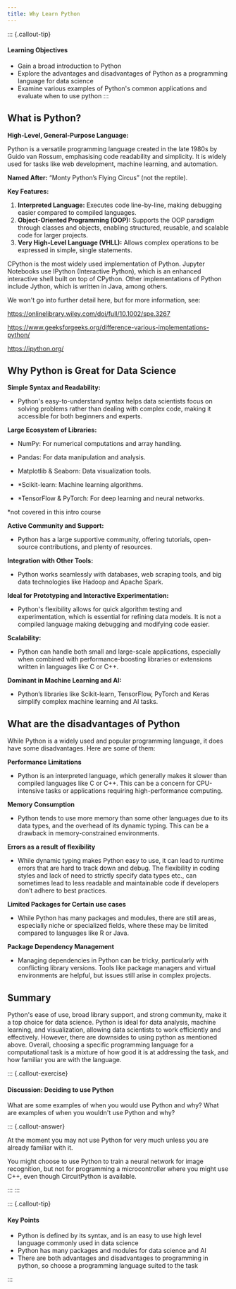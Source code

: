 ```yaml
---
title: Why Learn Python
---
```


::: {.callout-tip}
#### Learning Objectives

- Gain a broad introduction to Python  
- Explore the advantages and disadvantages of Python as a programming language for data science  
- Examine various examples of Python's common applications and evaluate when to use python
:::


## What is Python?

**High-Level, General-Purpose Language:** 

Python is a versatile programming language created in the late 1980s by Guido van Rossum, emphasising code readability and simplicity. It is widely used for tasks like web development, machine learning, and automation.

**Named After:** “Monty Python’s Flying Circus” (not the reptile).

**Key Features:**

1. **Interpreted Language:** Executes code line-by-line, making debugging easier compared to compiled languages.
2. **Object-Oriented Programming (OOP):** Supports the OOP paradigm through classes and objects, enabling structured, reusable, and scalable code for larger projects.
3. **Very High-Level Language (VHLL):** Allows complex operations to be expressed in simple, single statements.

CPython is the most widely used implementation of Python. Jupyter Notebooks use IPython (Interactive Python), which is an enhanced interactive shell built on top of CPython. Other implementations of Python include Jython, which is written in Java, among others.

We won't go into further detail here, but for more information, see:

https://onlinelibrary.wiley.com/doi/full/10.1002/spe.3267

https://www.geeksforgeeks.org/difference-various-implementations-python/

https://ipython.org/

## Why Python is Great for Data Science

**Simple Syntax and Readability:**

- Python's easy-to-understand syntax helps data scientists focus on solving problems rather than dealing with complex code, making it accessible for both beginners and experts.

**Large Ecosystem of Libraries:**

- NumPy: For numerical computations and array handling.

- Pandas: For data manipulation and analysis.

- Matplotlib & Seaborn: Data visualization tools.

- *Scikit-learn: Machine learning algorithms.

- *TensorFlow & PyTorch: For deep learning and neural networks.

*not covered in this intro course

**Active Community and Support:**

- Python has a large supportive community, offering tutorials, open-source contributions, and plenty of resources.

**Integration with Other Tools:**

- Python works seamlessly with databases, web scraping tools, and big data technologies like Hadoop and Apache Spark.

**Ideal for Prototyping and Interactive Experimentation:**

- Python's flexibility allows for quick algorithm testing and experimentation, which is essential for refining data models. It is not a compiled language making debugging and modifying code easier.

**Scalability:**

- Python can handle both small and large-scale applications, especially when combined with performance-boosting libraries or extensions written in languages like C or C++.

**Dominant in Machine Learning and AI:**

- Python’s libraries like Scikit-learn, TensorFlow, PyTorch and Keras simplify complex machine learning and AI tasks.

## What are the disadvantages of Python

While Python is a widely used and popular programming language, it does have some disadvantages. Here are some of them:

**Performance Limitations**

- Python is an interpreted language, which generally makes it slower than compiled languages like C or C++. This can be a concern for CPU-intensive tasks or applications requiring high-performance computing.

**Memory Consumption**

- Python tends to use more memory than some other languages due to its data types, and the overhead of its dynamic typing. This can be a drawback in memory-constrained environments.


**Errors as a result of flexibility**

- While dynamic typing makes Python easy to use, it can lead to runtime errors that are hard to track down and debug. The flexibility in coding styles and lack of need to strictly specify data types etc., can sometimes lead to less readable and maintainable code if developers don’t adhere to best practices.

**Limited Packages for Certain use cases**

- While Python has many packages and modules, there are still areas, especially niche or specialized fields, where these may be limited compared to languages like R or Java.

**Package Dependency Management**

- Managing dependencies in Python can be tricky, particularly with conflicting library versions. Tools like package managers and virtual environments are helpful, but issues still arise in complex projects.

## Summary

Python's ease of use, broad library support, and strong community, make it a top choice for data science. Python is ideal for data analysis, machine learning, and visualization, allowing data scientists to work efficiently and effectively. However, there are downsides to using python as mentioned above. Overall, choosing a specific programming language for a computational task is a mixture of how good it is at addressing the task, and how familiar you are with the language. 

::: {.callout-exercise}
#### Discussion: Deciding to use Python

What are some examples of when you would use Python and why?
What are examples of when you wouldn't use Python and why?

::: {.callout-answer}

At the moment you may not use Python for very much unless you are already familiar with it.

You might choose to use Python to train a neural network for image recognition, but not for programming a microcontroller where you might use C++, even though CircuitPython is available.

:::
:::

::: {.callout-tip}

#### Key Points

- Python is defined by its syntax, and is an easy to use high level language commonly used in data science
- Python has many packages and modules for data science and AI
- There are both advantages and disadvantages to programming in python, so choose a programming language suited to the task

:::
